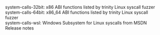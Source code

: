 system-calls-32bit: x86 ABI functions listed by trinity Linux syscall fuzzer  
system-calls-64bit: x86_64 ABI functions listed by trinity Linux syscall fuzzer  
system-calls-wsl: Windows Subsystem for Linux syscalls from MSDN Release notes  
